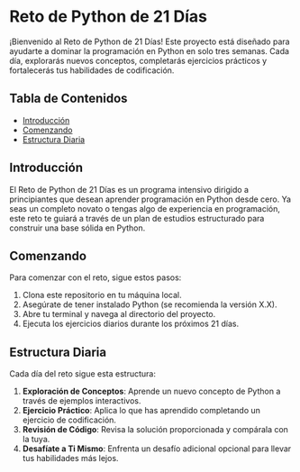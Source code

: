 # Reto de Python de 21 Días

¡Bienvenido al Reto de Python de 21 Días! Este proyecto está diseñado para ayudarte a dominar la programación en Python en solo tres semanas. Cada día, explorarás nuevos conceptos, completarás ejercicios prácticos y fortalecerás tus habilidades de codificación.

## Tabla de Contenidos

- [Introducción](#introducción)
- [Comenzando](#comenzando)
- [Estructura Diaria](#estructura-diaria)

## Introducción

El Reto de Python de 21 Días es un programa intensivo dirigido a principiantes que desean aprender programación en Python desde cero. Ya seas un completo novato o tengas algo de experiencia en programación, este reto te guiará a través de un plan de estudios estructurado para construir una base sólida en Python.

## Comenzando

Para comenzar con el reto, sigue estos pasos:

1. Clona este repositorio en tu máquina local.
2. Asegúrate de tener instalado Python (se recomienda la versión X.X).
3. Abre tu terminal y navega al directorio del proyecto.
4. Ejecuta los ejercicios diarios durante los próximos 21 días.

## Estructura Diaria

Cada día del reto sigue esta estructura:

1. **Exploración de Conceptos**: Aprende un nuevo concepto de Python a través de ejemplos interactivos.
2. **Ejercicio Práctico**: Aplica lo que has aprendido completando un ejercicio de codificación.
3. **Revisión de Código**: Revisa la solución proporcionada y compárala con la tuya.
4. **Desafíate a Ti Mismo**: Enfrenta un desafío adicional opcional para llevar tus habilidades más lejos.

